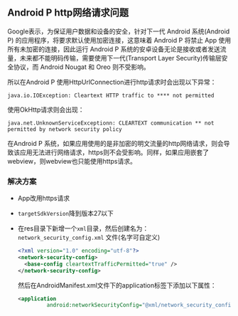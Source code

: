 ## Android P http网络请求问题

Google表示，为保证用户数据和设备的安全，针对下一代 Android 系统(Android P) 的应用程序，将要求默认使用加密连接，这意味着 Android P 将禁止 App 使用所有未加密的连接，因此运行 Android P 系统的安卓设备无论是接收或者发送流量，未来都不能明码传输，需要使用下一代(Transport Layer Security)传输层安全协议，而 Android Nougat 和 Oreo 则不受影响。

所以在Android P 使用HttpUrlConnection进行http请求时会出现以下异常：

`java.io.IOException: Cleartext HTTP traffic to **** not permitted`

使用OkHttp请求则会出现：

`java.net.UnknownServiceExceptionn: CLEARTEXT communication ** not permitted by network security policy`

在Android P 系统，如果应用使用的是非加密的明文流量的http网络请求，则会导致该应用无法进行网络请求，https则不会受影响。同样，如果应用嵌套了webview，则webview也只能使用https请求。

### 解决方案

* App改用https请求

* `targetSdkVersion`降到版本27以下

* 在res目录下新增一个`xml`目录，然后创建名为：`network_security_config.xml` 文件(名字可自定义)

    ```xml
    <?xml version="1.0" encoding="utf-8"?> 
    <network-security-config> 
      <base-config cleartextTrafficPermitted="true" /> 
    </network-security-config>
    ```

    然后在AndroidManifest.xml文件下的application标签下添加以下属性：

    ```xml
    <application
             android:networkSecurityConfig="@xml/network_security_config"/>
    ```

    